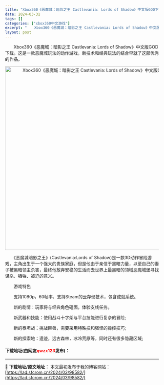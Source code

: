 ```yaml
---
title: "Xbox360《恶魔城：暗影之王 Castlevania: Lords of Shadow》中文版GOD下载"
date: 2024-03-31
tags: []
categories: ["xbox360中文游戏"]
excerpt: "　　Xbox360《恶魔城：暗影之王 Castlevania: Lords of Shadow》中文版GOD下载。这是一款恶魔城玩法的动作游戏，新技术和经典玩法的结合早就了这部优秀的作品。 　　《恶魔城暗影之王》(Castlevania:Lords of Shadow)是一款3D动作冒险游戏，主角出&hellip;"
layout: post
---
```


 <p>　　Xbox360《恶魔城：暗影之王 Castlevania: Lords of Shadow》中文版GOD下载。这是一款恶魔城玩法的动作游戏，新技术和经典玩法的结合早就了这部优秀的作品。</p> <p align="center"><img align="" border="0" src="https://lad.sfcrom.cn/wp-content/uploads/2024/03/20240330_66083f53474ab.webp" width="600" alt="Xbox360《恶魔城：暗影之王 Castlevania: Lords of Shadow》中文版GOD下载" /></p> <p>　　《恶魔城暗影之王》(Castlevania:Lords of Shadow)是一款3D动作冒险游戏，主角出生于一个强大的贵族家庭，但是他由于亲信于黑暗力量，以至自己的妻子被黑暗领主杀害，最终他放弃安稳的生活而去世界上最黑暗的领域恶魔城堡寻找谋杀、牺牲、被迫的意义。</p> <p>　　游戏特色</p> <p>　　支持1080p，60帧率，支持Steam的云存储技术，包含成就系统。</p> <p>　　新的剧情：玩家将与经典角色碰面，体验支线任务。</p> <p>　　新武器和技能：使用战斗十字架与平台技能进行复杂的冒险;</p> <p>　　新的泰坦战：挑战巨兽，需要采用特殊技和强悍的操控技巧;</p> <p>　　新的探索地：遗迹，远古森林，冰冷荒原等，同时还有很多隐藏区域;</p> <p><h4>下载地址(由网友<font color="red">qwzx123</font>发布)：</h4></p> 

---
📖 **下载地址/原文地址：** 本文最初发布于我的博客网站：[https://lad.sfcrom.cn/2024/03/98582/](https://lad.sfcrom.cn/2024/03/98582/)

